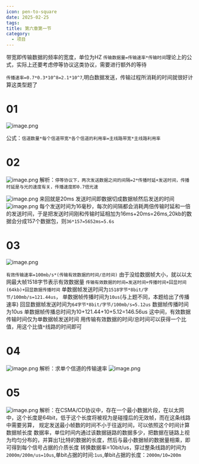 ```yaml
---
icon: pen-to-square
date: 2025-02-25
tags: 
title: 第六章第一节
category:
  - 项目
---
```

带宽即传输数据的频率的宽度，单位为HZ
`传输数据量=传输速率*传输时间`理论上的公式，实际上还要考虑停等协议这类协议，需要进行额外的等待

`传播速率=0.7*0.3*10^8=2.1*10^7`,明白数据发送，传输过程所消耗的时间就很好计算这类型题了

# 01
![image.png](https://cdn.jsdelivr.net/gh/fakeppa/blog-img/20250225144326.png)

公式：`信道数量*每个信道带宽*各个信道的利用率=主线路带宽*主线路利用率`
# 02
![image.png](https://cdn.jsdelivr.net/gh/fakeppa/blog-img/20250226123423.png)
解析：`停等协议下，两次发送数据之间的间隔=2*传播时延+发送时间，传播时延是与光的速度有关，传播速度即0.7倍光速`

![image.png](https://cdn.jsdelivr.net/gh/fakeppa/blog-img/20250226123913.png)
来回就是20ms
发送时间即数据切成数据帧然后发送的时间
![image.png](https://cdn.jsdelivr.net/gh/fakeppa/blog-img/20250226124107.png)
每个发送时间为16毫秒，每次的间隔都会消耗两倍传输时延和一倍的发送时间，于是把发送时间刚和传输时延相加为16ms+20ms=26ms,20kb的数据会分成157个数据包，则`36*157=5652ms=5.6s`

# 03
![image.png](https://cdn.jsdelivr.net/gh/fakeppa/blog-img/20250226132248.png)

`有效传输速率=100mb/s*(传输有效数据的时间/总时间)`
由于没给数据帧大小，就以以太网最大帧1518字节表示有效数据量
`传输有效数据的时间=发送时间+传播时间+回显时间(64kb)+回显数据传播时间`
单数据帧发送时间为`1518字节*8bit/字节/100mb/s=121.44us`，
单数据帧传播时间为`10us`(与上题不同，本题给出了传播速率)
回显数据帧发送时间为`64字节*8bit/字节/100mb/s=5.12us`
数据帧传播时间为10us
单数据帧传播总时间为10+121.44+10+5.12=146.56us
这中间，有效数据传输时间仅为单数据帧发送时间
用传输有效数据的时间/总时间可以获得一个比值，用这个比值`*`线路的时间即可

# 04
![image.png](https://cdn.jsdelivr.net/gh/fakeppa/blog-img/20250226140829.png)
解析：求单个信道的传输速率 
![image.png](https://cdn.jsdelivr.net/gh/fakeppa/blog-img/20250226141641.png)


# 05
![image.png](https://cdn.jsdelivr.net/gh/fakeppa/blog-img/20250227170729.png)
解析：在CSMA/CD协议中，存在一个最小数据片段，在以太网中，这个长度是64bit，低于这个长度将被视为是碰撞后的无效帧，而在这条线路中需要另算，
规定发送最小帧数的时间不小于往返时间，可以依照这个时间计算数据帧长度
数据率，单位时间内通过该数据链路的数据多少，把数据在链路上视为均匀分布的，并算出1比特的数据的长度，然后与最小数据帧的数据量相乘，即可得到每个信号占据的介质长度
转换数据率=10bit/us，穿过整条线路的时间为`2000m/200m/us=10us`,单bit占据的时间:`1us`,单bit占据的长度：`2000m/10=200m`